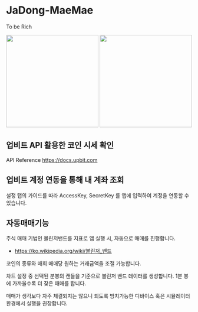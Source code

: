 # JaDong-MaeMae
To be Rich

<img width="250" src="capture2.png"> <img width="250" src="capture1.png">

## 업비트 API 활용한 코인 시세 확인

API Reference https://docs.upbit.com

## 업비트 계정 연동을 통해 내 계좌 조회

설정 탭의 가이드를 따라 AccessKey, SecretKey 를 앱에 입력하여 계정을 연동할 수 있습니다.

## 자동매매기능 

주식 매매 기법인 볼린저밴드를 지표로 앱 실행 시, 자동으로 매매를 진행합니다.
- https://ko.wikipedia.org/wiki/볼린저_밴드

코인의 종류와 매회 매매당 원하는 거래금액을 조절 가능합니다.

차트 설정 중 선택된 분봉의 캔들을 기준으로 볼린저 밴드 데이터를 생성합니다. 1분 봉에 가까울수록 더 잦은 매매를 합니다.

매매가 생각보다 자주 체결되지는 않으니 되도록 방치가능한 디바이스 혹은 시뮬레이터 환경에서 실행을 권장합니다.
